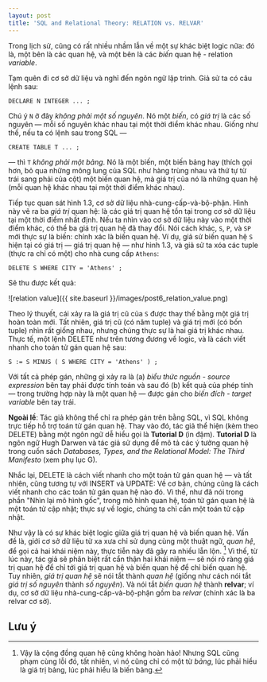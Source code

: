 ```yaml
---
layout: post
title: 'SQL and Relational Theory: RELATION vs. RELVAR'
---
```


Trong lịch sử, cũng có rất nhiều nhầm lẫn về một sự khác biệt logic nữa: đó là, một bên là các quan hệ, và một bên là các *biến* quan hệ - relation *variable*.

Tạm quên đi cơ sở dữ liệu và nghĩ đến ngôn ngữ lập trình. Giả sử ta có câu lệnh sau:

```
DECLARE N INTEGER ... ;
```

Chú ý `N` ở đây *không phải một số nguyên*. Nó một *biến*, có *giá trị* là các số nguyên &mdash; mỗi số nguyên khác nhau tại một thời điểm khác nhau. Giống như thế, nếu ta có lệnh sau trong SQL &mdash;

```
CREATE TABLE T ... ;
```

&mdash; thì `T` *không phải một bảng*. Nó là một biến, một biến bảng hay (thích gọi hơn, bỏ qua những mông lung của SQL như hàng trùng nhau và thứ tự từ trái sang phải của cột) một biến quan hệ, mà giá trị của nó là những quan hệ (mỗi quan hệ khác nhau tại một thời điểm khác nhau).

Tiếp tục quan sát hình 1.3, cơ sở dữ liệu nhà-cung-cấp-và-bộ-phận. Hình này vẽ ra ba *giá trị* quan hệ: là các giá trị quan hệ tồn tại trong cơ sở dữ liệu tại một thời điểm nhất định. Nếu ta nhìn vào cơ sở dữ liệu này vào một thời điểm khác, có thể ba giá trị quan hệ đã thay đổi. Nói cách khác, `S`, `P`, và `SP` mới thực sự là biến: chính xác là biến quan hệ. Ví dụ, giả sử biến quan hệ `S` hiện tại có giá trị &mdash; giá trị quan hệ &mdash; như hình 1.3, và giả sử ta xóa các tuple (thực ra chỉ có một) cho nhà cung cấp `Athens`:

```
DELETE S WHERE CITY = 'Athens' ;
```

Sẽ thu được kết quả:

![relation value]({{ site.baseurl }}/images/post6_relation_value.png)

Theo lý thuyết, cái xảy ra là giá trị cũ của `S` được thay thế bằng một giá trị hoàn toàn mới. Tất nhiên, giá trị cũ (có năm tuple) và giá trị mới (có bốn tuple) nhìn rất giống nhau, nhưng chúng thực sự là hai giá trị khác nhau. Thực tế, một lệnh DELETE như trên tương đương về logic, và là cách viết nhanh cho toán tử gán quan hệ sau:

```
S := S MINUS ( S WHERE CITY = 'Athens' ) ;
```

Với tất cả phép gán, những gì xảy ra là (a) *biểu thức nguồn - source expression* bên tay phải được tính toán và sau đó (b) kết quả của phép tính &mdash; trong trường hợp này là một quan hệ &mdash; được gán cho *biến đích - target variable* bên tay trái.

<div class="definition">
  <strong>Ngoài lề</strong>: Tác giả không thể chỉ ra phép gán trên bằng SQL, vì SQL không trực tiếp hỗ trợ toán tử gán quan hệ. Thay vào đó, tác giả thể hiện (kèm theo DELETE) bằng một ngôn ngữ dễ hiểu gọi là <strong>Tutorial  D</strong> (in đậm). <strong>Tutorial D</strong> là ngôn ngữ Hugh Darwen và tác giả sử dụng để mô tả các ý tưởng quan hệ trong cuốn sách <em>Databases, Types, and the Relational Model: The Third Manifesto</em> (xem phụ lục G).
</div>

Nhắc lại, DELETE là cách viết nhanh cho một toán tử gán quan hệ &mdash; và tất nhiên, cũng tương tự với INSERT và UPDATE: Về cơ bản, chúng cũng là cách viết nhanh cho các toán tử gán quan hệ nào đó. Vì thế, như đã nói trong phần "Nhìn lại mô hình gốc", trong mô hình quan hệ, toán tử gán quan hệ là một toán tử cập nhật; thực sự về logic, chúng ta chỉ cần một toán tử cập nhật.

Như vậy là có sự khác biệt logic giữa giá trị quan hệ và biến quan hệ. Vấn đề là, giới cơ sở dữ liệu từ xa xưa chỉ sử dụng cùng một thuật ngữ, *quan hệ*, để gọi cả hai khái niệm này, thực tiễn này đã gây ra nhiều lẫn lộn. [^confusion] Vì thế, từ lúc này, tác giả sẽ phân biệt rất cẩn thận hai khái niệm &mdash; sẽ nói rõ ràng giá trị quan hệ để chỉ tới giá trị quan hệ và biến quan hệ để chỉ biến quan hệ. Tuy nhiên, *giá trị quan hệ* sẽ nói tắt thành *quan hệ* (giống như cách nói tắt *giá trị số nguyên* thành *số nguyên*). Và nói tắt *biến quan hệ* thành **relvar**; ví dụ, cơ sở dữ liệu nhà-cung-cấp-và-bộ-phận gồm ba *relvar* (chính xác là ba relvar cơ sở).

## Lưu ý

[^confusion]: Vậy là cộng đồng quan hệ cũng không hoàn hảo! Nhưng SQL cũng phạm cùng lỗi đó, tất nhiên, vì nó cũng chỉ có một từ *bảng*, lúc phải hiểu là giá trị bảng, lúc phải hiểu là biến bảng.
